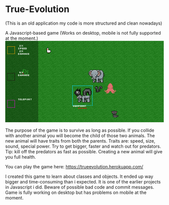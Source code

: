 # True-Evolution
(This is an old application my code is more structured and clean nowadays)

A Javascript-based game (Works on desktop, mobile is not fully supported at the moment.)
![](Screenshot_34.png)

The purpose of the game is to survive as long as possible. If you collide with another animal you will become the child of those two animals.
The new animal will have traits from both the parents. Traits are: speed, size, sound, special power.
Try to get bigger, faster and watch out for predators. Tip: kill off the predators as fast as possible. Creating a new animal will give you full health. 

You can play the game here: https://trueevolution.herokuapp.com/ 

I created this game to learn about classes and objects. It ended up way bigger and time-consuming than i expected. It is one of the earlier projects in Javascript i did. Beware of possible bad code and commit messages.
Game is fully working on desktop but has problems on mobile at the moment. 

